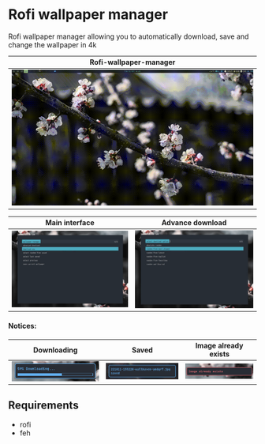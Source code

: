 # Rofi wallpaper manager

Rofi wallpaper manager allowing you to automatically download, save and change
the wallpaper in 4k

| Rofi-wallpaper-manager                  |
|-----------------------------------------|
| ![img](.readme_static/demonstarion.gif) |

| Main interface                       | Advance download                        |
|--------------------------------------|-----------------------------------------|
| ![img](.readme_static/main_rofi.png) | ![img](.readme_static/advance_rofi.png) |

#### Notices:
| Downloading                                 | Saved                                  | Image already exists                    |
|---------------------------------------------|----------------------------------------|-----------------------------------------|
| ![img](.readme_static/notify_downloads.png) | ![img](.readme_static/notify_save.png) | ![img](.readme_static/notify_exist.png) |


## Requirements
- rofi
- feh
